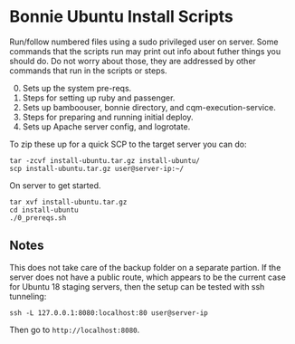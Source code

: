 # Bonnie Ubuntu Install Scripts

Run/follow numbered files using a sudo privileged user on server. Some commands that the scripts run may print out info about futher things you should do. Do not worry about those, they are addressed by other commands that run in the scripts or steps.

0. Sets up the system pre-reqs.
1. Steps for setting up ruby and passenger.
2. Sets up bamboouser, bonnie directory, and cqm-execution-service.
3. Steps for preparing and running initial deploy.
4. Sets up Apache server config, and logrotate.

To zip these up for a quick SCP to the target server you can do:
```
tar -zcvf install-ubuntu.tar.gz install-ubuntu/
scp install-ubuntu.tar.gz user@server-ip:~/
```
On server to get started.
```
tar xvf install-ubuntu.tar.gz
cd install-ubuntu
./0_prereqs.sh
```

## Notes

This does not take care of the backup folder on a separate partion. If the server does not have a public route, which appears to be the current case for Ubuntu 18 staging servers, then the setup can be tested with ssh tunneling:
```
ssh -L 127.0.0.1:8080:localhost:80 user@server-ip
```
Then go to `http://localhost:8080`.

